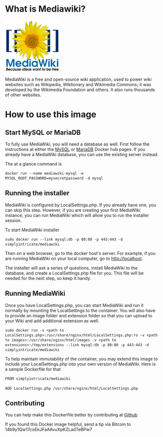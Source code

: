 # What is Mediawiki?

![MediaWiki](https://raw.githubusercontent.com/stephenliang/mediawiki-dockerfile/master/logo.png)

MediaWiki is a free and open-source wiki application, used to power wiki websites such as Wikipedia, Wiktionary and Wikimedia Commons; it was developed by the Wikimedia Foundation and others. It also runs thousands of other websites.

# How to use this image

## Start MySQL or MariaDB

To fully use MediaWiki, you will need a database as well. First follow the instructions at either the [MySQL](https://registry.hub.docker.com/_/mysql/) or [MariaDB](https://registry.hub.docker.com/_/mariadb) Docker hub pages. If you already have a MediaWiki database, you can use the existing server instead.

The at a glance command is

	docker run --name mediawiki-mysql -e MYSQL_ROOT_PASSWORD=mysecretpassword -d mysql

## Running the installer

MediaWiki is configured by LocalSettings.php. If you already have one, you can skip this step. However, if you are creating your first MediaWiki instance, you can run MediaWiki which will allow you to run the installer session.

To start MediaWiki installer

	sudo docker run --link mysql:db -p 80:80 -p 443:443 -d simplyintricate/mediawiki

Then on a web browser, go to the docker host's server. For example, if you are running MediaWiki on your local computer, go to [http://localhost](http://localhost).

The installer will ask a series of questions, install MediaWiki to the database, and create a LocalSettings.php file for you. This file will be needed for the next step, so keep it handy.

## Running MediaWiki

Once you have LocalSettings.php, you can start MediaWiki and run it normally by mounting the LocalSettings to the container. You will also have to provide an image folder and extension folder so that you can upload to your Wiki and add additional extension as well.

	sudo docker run -v <path to LocalSettings.php>:/usr/share/nginx/html/LocalSettings.php:ro -v <path to images>:/usr/share/nginx/html/images -v <path to extensions>:/tmp/extensions --link mysql:db -p 80:80 -p 443:443 -d simplyintricate/mediawiki

To help maintain immutability of the container, you may extend this image to include your LocalSettings.php into your own version of MediaWiki. Here is a sample Dockerfile for that

	FROM simplyintricate/mediawiki

	ADD LocalSettings.php /usr/share/nginx/html/LocalSettings.php

## Contributing

You can help make this Dockerfile better by contributing at [Github](https://github.com/stephenliang/mediawiki-dockerfile)

If you found this Docker image helpful, send a tip via Bitcoin to 14b9y1Qw17coEkJFaAAvuXpKZLadTeBPw7
